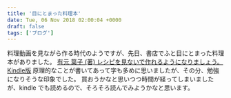 ```yaml
---
title: '目にとまった料理本'
date: Tue, 06 Nov 2018 02:00:04 +0000
draft: false
tags: ['ブログ']
---
```


料理動画を見ながら作る時代のようですが、先日、書店でふと目にとまった料理本がありました。 [有元 葉子 (著) レシピを見ないで作れるようになりましょう。 Kindle版](https://amzn.to/2PbzzKn) 原理的なことが書いてあって字も多めに思いましたが、その分、勉強になりそうな印象でした。 買おうかなと思いつつ時間が経ってしまいましたが、kindle でも読めるので、そろそろ読んでみようかなと思います。